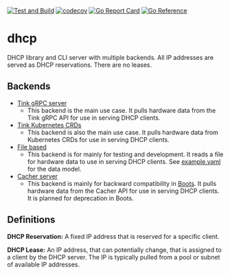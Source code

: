 [![Test and Build](https://github.com/tinkerbell/dhcp/actions/workflows/ci.yaml/badge.svg)](https://github.com/tinkerbell/dhcp/actions/workflows/ci.yaml)
[![codecov](https://codecov.io/gh/tinkerbell/dhcp/branch/main/graph/badge.svg)](https://codecov.io/gh/tinkerbell/dhcp)
[![Go Report Card](https://goreportcard.com/badge/github.com/tinkerbell/dhcp)](https://goreportcard.com/report/github.com/tinkerbell/dhcp)
[![Go Reference](https://pkg.go.dev/badge/github.com/tinkerbell/dhcp.svg)](https://pkg.go.dev/github.com/tinkerbell/dhcp)

# dhcp

DHCP library and CLI server with multiple backends. All IP addresses are served as DHCP reservations. There are no leases.

## Backends

- [Tink gRPC server](https://github.com/tinkerbell/tink/tree/main/cmd/tink-server)
  - This backend is the main use case.
  It pulls hardware data from the Tink gRPC API for use in serving DHCP clients.
- [Tink Kubernetes CRDs](https://github.com/tinkerbell/tink/blob/main/config/crd/bases/tinkerbell.org_hardware.yaml)
  - This backend is also the main use case.
  It pulls hardware data from Kubernetes CRDs for use in serving DHCP clients.
- [File based](./docs/Backend-File.md)
  - This backend is for mainly for testing and development.
  It reads a file for hardware data to use in serving DHCP clients.
  See [example.yaml](./backend/file/testdata/example.yaml) for the data model.
- [Cacher server](https://github.com/packethost/cacher)
  - This backend is mainly for backward compatibility in [Boots](https://github.com/tinkerbell/boots).
  It pulls hardware data from the Cacher API for use in serving DHCP clients.
  It is planned for deprecation in Boots.

## Definitions

**DHCP Reservation:**
A fixed IP address that is reserved for a specific client.

**DHCP Lease:**
An IP address, that can potentially change, that is assigned to a client by the DHCP server.
The IP is typically pulled from a pool or subnet of available IP addresses.
